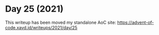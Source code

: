 # Day 25 (2021)

This writeup has been moved my standalone AoC site: https://advent-of-code.xavd.id/writeups/2021/day/25

